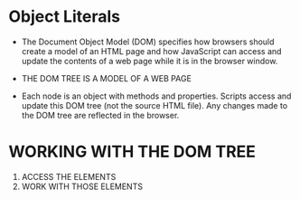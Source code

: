 # Object Literals
* The Document Object Model (DOM) specifies
how browsers should create a model of an HTML
page and how JavaScript can access and update the
contents of a web page while it is in the browser window.

* THE DOM TREE IS A MODEL OF A WEB PAGE

* Each node is an object with methods and properties.
Scripts access and update this DOM tree (not the source HTML file).
Any changes made to the DOM tree are reflected in the browser.

# WORKING WITH THE DOM TREE
1. ACCESS THE ELEMENTS
2. WORK WITH THOSE ELEMENTS
